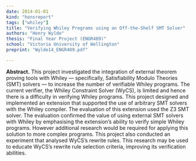 ```yaml
---
date: 2014-01-01
kind: "honsreport"
tags: ["whiley"]
title: "Verifying Whiley Programs using an Off-the-Shelf SMT Solver"
authors: "Henry Wylde"
thesis: "Final Year Project (ENGR489)"
school: "Victoria University of Wellington"
preprint: "Wylde14_ENGR489.pdf"

---
```


**Abstract.** This project investigated the integration of external theorem proving tools with Whiley — specifically, Satisfiability Modulo Theories (SMT) solvers — to increase the number of verifiable Whiley programs. The current verifier, the Whiley Constraint Solver (WyCS), is limited and hence there is a difficulty in verifying Whiley programs. This project designed and implemented an extension that supported the use of arbitrary SMT solvers with the Whiley compiler. The evaluation of this extension used the Z3 SMT solver. The evaluation confirmed the value of using external SMT solvers with Whiley by emphasising the extension’s ability to verify simple Whiley programs. However additional research would be required for applying this solution to more complex programs. This project also conducted an experiment that analysed WyCS’s rewrite rules. This research may be used to educate WyCS’s rewrite rule selection criteria, improving its verification abilities.



